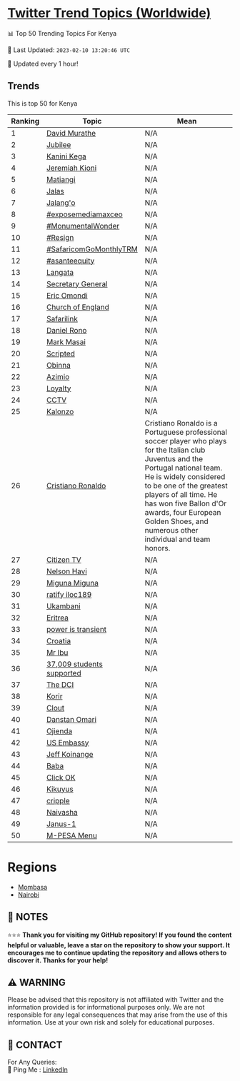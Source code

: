 [Twitter Trend Topics (Worldwide)](https://github.com/ErcinDedeoglu/Twitter-Trend-Topics)
==========


📊 Top 50 Trending Topics For Kenya

📆 Last Updated: `2023-02-10 13:20:46 UTC`

🔧 Updated every 1 hour!


## Trends

This is top 50 for Kenya

| Ranking | Topic | Mean |
| ------- | ------------ | ------------ |
| 1 | [David Murathe](http://twitter.com/search?q=David+Murathe) | N/A |
| 2 | [Jubilee](http://twitter.com/search?q=Jubilee) | N/A |
| 3 | [Kanini Kega](http://twitter.com/search?q=Kanini+Kega) | N/A |
| 4 | [Jeremiah Kioni](http://twitter.com/search?q=Jeremiah+Kioni) | N/A |
| 5 | [Matiangi](http://twitter.com/search?q=Matiangi) | N/A |
| 6 | [Jalas](http://twitter.com/search?q=Jalas) | N/A |
| 7 | [Jalang'o](http://twitter.com/search?q=Jalang%27o) | N/A |
| 8 | [#exposemediamaxceo](http://twitter.com/search?q=%23exposemediamaxceo) | N/A |
| 9 | [#MonumentalWonder](http://twitter.com/search?q=%23MonumentalWonder) | N/A |
| 10 | [#Resign](http://twitter.com/search?q=%23Resign) | N/A |
| 11 | [#SafaricomGoMonthlyTRM](http://twitter.com/search?q=%23SafaricomGoMonthlyTRM) | N/A |
| 12 | [#asanteequity](http://twitter.com/search?q=%23asanteequity) | N/A |
| 13 | [Langata](http://twitter.com/search?q=Langata) | N/A |
| 14 | [Secretary General](http://twitter.com/search?q=Secretary+General) | N/A |
| 15 | [Eric Omondi](http://twitter.com/search?q=Eric+Omondi) | N/A |
| 16 | [Church of England](http://twitter.com/search?q=Church+of+England) | N/A |
| 17 | [Safarilink](http://twitter.com/search?q=Safarilink) | N/A |
| 18 | [Daniel Rono](http://twitter.com/search?q=Daniel+Rono) | N/A |
| 19 | [Mark Masai](http://twitter.com/search?q=Mark+Masai) | N/A |
| 20 | [Scripted](http://twitter.com/search?q=Scripted) | N/A |
| 21 | [Obinna](http://twitter.com/search?q=Obinna) | N/A |
| 22 | [Azimio](http://twitter.com/search?q=Azimio) | N/A |
| 23 | [Loyalty](http://twitter.com/search?q=Loyalty) | N/A |
| 24 | [CCTV](http://twitter.com/search?q=CCTV) | N/A |
| 25 | [Kalonzo](http://twitter.com/search?q=Kalonzo) | N/A |
| 26 | [Cristiano Ronaldo](http://twitter.com/search?q=Cristiano+Ronaldo) | Cristiano Ronaldo is a Portuguese professional soccer player who plays for the Italian club Juventus and the Portugal national team. He is widely considered to be one of the greatest players of all time. He has won five Ballon d'Or awards, four European Golden Shoes, and numerous other individual and team honors. |
| 27 | [Citizen TV](http://twitter.com/search?q=Citizen+TV) | N/A |
| 28 | [Nelson Havi](http://twitter.com/search?q=Nelson+Havi) | N/A |
| 29 | [Miguna Miguna](http://twitter.com/search?q=Miguna+Miguna) | N/A |
| 30 | [ratify  iloc189](http://twitter.com/search?q=ratify++iloc189) | N/A |
| 31 | [Ukambani](http://twitter.com/search?q=Ukambani) | N/A |
| 32 | [Eritrea](http://twitter.com/search?q=Eritrea) | N/A |
| 33 | [power is transient](http://twitter.com/search?q=power+is+transient) | N/A |
| 34 | [Croatia](http://twitter.com/search?q=Croatia) | N/A |
| 35 | [Mr Ibu](http://twitter.com/search?q=Mr+Ibu) | N/A |
| 36 | [37,009 students supported](http://twitter.com/search?q=37%2c009+students+supported) | N/A |
| 37 | [The DCI](http://twitter.com/search?q=The+DCI) | N/A |
| 38 | [Korir](http://twitter.com/search?q=Korir) | N/A |
| 39 | [Clout](http://twitter.com/search?q=Clout) | N/A |
| 40 | [Danstan Omari](http://twitter.com/search?q=Danstan+Omari) | N/A |
| 41 | [Ojienda](http://twitter.com/search?q=Ojienda) | N/A |
| 42 | [US Embassy](http://twitter.com/search?q=US+Embassy) | N/A |
| 43 | [Jeff Koinange](http://twitter.com/search?q=Jeff+Koinange) | N/A |
| 44 | [Baba](http://twitter.com/search?q=Baba) | N/A |
| 45 | [Click OK](http://twitter.com/search?q=Click+OK) | N/A |
| 46 | [Kikuyus](http://twitter.com/search?q=Kikuyus) | N/A |
| 47 | [cripple](http://twitter.com/search?q=cripple) | N/A |
| 48 | [Naivasha](http://twitter.com/search?q=Naivasha) | N/A |
| 49 | [Janus-1](http://twitter.com/search?q=Janus-1) | N/A |
| 50 | [M-PESA Menu](http://twitter.com/search?q=M-PESA+Menu) | N/A |



# Regions

* [Mombasa](</Kenya/Mombasa.md>)
* [Nairobi](</Kenya/Nairobi.md>)



## 📝 NOTES

⭐⭐⭐ **Thank you for visiting my GitHub repository! If you found the content helpful or valuable, leave a star on the repository to show your support. It encourages me to continue updating the repository and allows others to discover it. Thanks for your help!**


## ⚠️ WARNING

Please be advised that this repository is not affiliated with Twitter and the information provided is for informational purposes only. We are not responsible for any legal consequences that may arise from the use of this information. Use at your own risk and solely for educational purposes.


## 📨 CONTACT

 For Any Queries:  
            🏓 Ping Me : [LinkedIn](https://www.linkedin.com/in/ercindedeoglu/)
